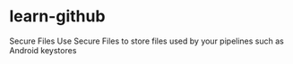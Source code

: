 # learn-github
Secure Files Use Secure Files to store files used by your pipelines such as Android keystores
